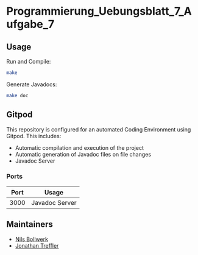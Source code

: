 # Programmierung_Uebungsblatt_7_Aufgabe_7


## Usage
Run and Compile:
```bash
make
```

Generate Javadocs:
```bash
make doc
```

## Gitpod

This repository is configured for an automated Coding Environment using Gitpod.
This includes:
- Automatic compilation and execution of the project
- Automatic generation of Javadoc files on file changes
- Javadoc Server

### Ports

| Port | Usage |
| ---- | ----- |
| 3000 | Javadoc Server |

## Maintainers

- [Nils Bollwerk](https://github.com/Nils4112)
- [Jonathan Treffler](https://github.com/JonathanTreffler)
